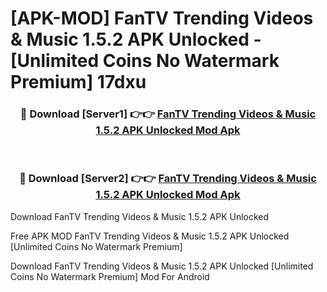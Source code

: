 # [APK-MOD] FanTV Trending Videos & Music 1.5.2 APK Unlocked - [Unlimited Coins No Watermark Premium] 17dxu



<div align="center">
<h3>🔴 Download [Server1] 👉👉 <a href="https://momento.my/?title=FanTV_Trending_Videos_&_Music_1.5.2_APK_Unlocked">FanTV Trending Videos & Music 1.5.2 APK Unlocked Mod Apk</a></h3><br>

<h3>🔴 Download [Server2] 👉👉 <a href="https://momento.my/?title=FanTV_Trending_Videos_&_Music_1.5.2_APK_Unlocked">FanTV Trending Videos & Music 1.5.2 APK Unlocked Mod Apk</a></h3>
</div>



Download FanTV Trending Videos & Music 1.5.2 APK Unlocked 

Free APK MOD FanTV Trending Videos & Music 1.5.2 APK Unlocked [Unlimited Coins No Watermark Premium]

Download FanTV Trending Videos & Music 1.5.2 APK Unlocked [Unlimited Coins No Watermark Premium] Mod For Android
